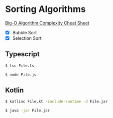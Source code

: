 # Sorting Algorithms

<a href="https://www.bigocheatsheet.com/#:~:text=Array%20Sorting%20Algorithms" title="sorting-algorithms" alt="sorting algorithms" target="_blank">Big-O Algorithm Complexity Cheat Sheet</a>

- [x] Bubble Sort
- [x] Selection Sort

## Typescript

```bash
$ tsc File.ts
```

```bash
$ node File.js
```

## Kotlin

```bash
$ kotlinc File.kt -include-runtime -d File.jar
```

```bash
$ java -jar File.jar
```
